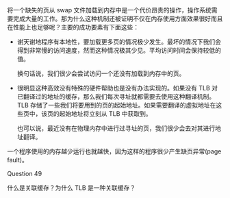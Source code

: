 将一个缺失的页从 swap 文件加载到内存中是一个代价昂贵的操作，操作系统需要完成大量的工作。那为什么这种机制还被证明不仅在内存使用方面效果很好而且在性能上也足够呢？主要的成功要素有下面这些：

* 谢天谢地程序有本地性，要加载更多页的情况极少发生。最坏的情况下我们会得到非常慢的访问速度，然而这种情况极其少见。平均访问时间会保持较低的值。

  换句话说，我们很少会尝试访问一个还没有加载到内存中的页。

* 很明显这种高效没有特殊的硬件帮助也是没有办法实现的。如果没有 TLB 对已翻译过的地址的缓存，那么我们每次寻址就都需要去使用这种翻译机制。TLB 存储了一些我们将要用到的页的起始地址。如果需要翻译的虚拟地址在这些页中，该页的起始地址将立刻从 TLB 中获取到。

  也可以说，最近没有在物理内存中进行过寻址的页，我们很少会去对其进行地址翻译。

一个程序使用的内存越少运行也就越快，因为这样的程序很少产生缺页异常\(page fault\)。

Question 49

什么是关联缓存？为什么 TLB 是一种关联缓存？

